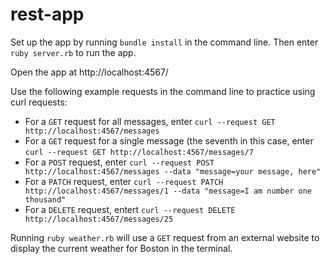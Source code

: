 # rest-app

Set up the app by running `bundle install` in the command line. Then enter `ruby server.rb` to run the app.

Open the app at http://localhost:4567/


Use the following example requests in the command line to practice using curl requests:
* For a `GET` request for all messages, enter  `curl --request GET http://localhost:4567/messages`
* For a `GET` request for a single message (the seventh in this case, enter `curl --request GET http://localhost:4567/messages/7`
* For a `POST` request, enter `curl --request POST http://localhost:4567/messages --data "message=your message, here"`
* For a `PATCH` request, enter `curl --request PATCH http://localhost:4567/messages/1 --data "message=I am number one thousand"`
* For a `DELETE` request, entert `curl --request DELETE http://localhost:4567/messages/25`

Running `ruby weather.rb` will use a `GET` request from an external website to display the current weather for Boston in the terminal.
